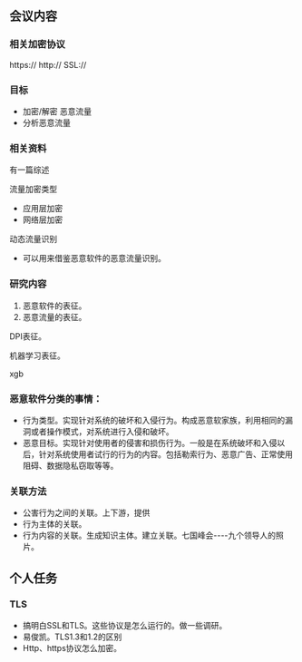 ## 会议内容

### 相关加密协议
https://
http://
SSL://

### 目标

* 加密/解密 恶意流量
* 分析恶意流量

### 相关资料
有一篇综述

流量加密类型
* 应用层加密
* 网络层加密

动态流量识别

* 可以用来借鉴恶意软件的恶意流量识别。



### 研究内容

1. 恶意软件的表征。
2. 恶意流量的表征。

DPI表征。

机器学习表征。 

xgb


### 恶意软件分类的事情：

* 行为类型。实现针对系统的破坏和入侵行为。构成恶意软家族，利用相同的漏洞或者操作模式，对系统进行入侵和破坏。
* 恶意目标。实现针对使用者的侵害和损伤行为。一般是在系统破坏和入侵以后，针对系统使用者试行的行为的内容。包括勒索行为、恶意广告、正常使用阻碍、数据隐私窃取等等。


### 关联方法

* 公害行为之间的关联。上下游，提供
* 行为主体的关联。
* 行为内容的关联。生成知识主体。建立关联。七国峰会----九个领导人的照片。

## 个人任务

### TLS

* 搞明白SSL和TLS。这些协议是怎么运行的。做一些调研。
* 易俊凯。TLS1.3和1.2的区别
* Http、https协议怎么加密。